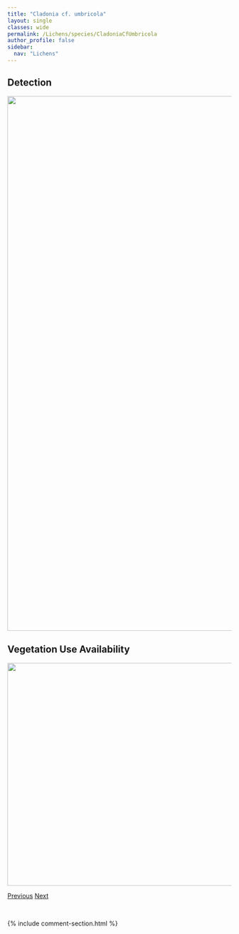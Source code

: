 ```yaml
---
title: "Cladonia cf. umbricola"
layout: single
classes: wide
permalink: /Lichens/species/CladoniaCfUmbricola
author_profile: false
sidebar:
  nav: "Lichens"
---
```


<h2>Detection</h2>

<a href="https://drive.google.com/uc?export=view&id=1wMRP1sLj8o8BpRv8eEN_k46BSSPT6B2A">
<img src="https://drive.google.com/uc?export=view&id=1wMRP1sLj8o8BpRv8eEN_k46BSSPT6B2A" height = "1200" width = "800">
</a>


<h2>Vegetation Use Availability</h2>

<a href="https://drive.google.com/uc?export=view&id=15WxcTeD5oeoPk8qkNWUnN1kJvP6AKNrY">
<img src="https://drive.google.com/uc?export=view&id=15WxcTeD5oeoPk8qkNWUnN1kJvP6AKNrY" height = "500" width = "1000">
</a>


<a href="/DevelopmentWebsite/Lichens/species/CladoniaCfStricta" class="pagination--pager" title="Cladonia cf. stricta">Previous</a> <a href="/DevelopmentWebsite/Lichens/species/CladoniaChlorophaea" class="pagination--pager" title="Cladonia chlorophaea">Next</a>

<p>&nbsp;</p>

{% include comment-section.html %}
